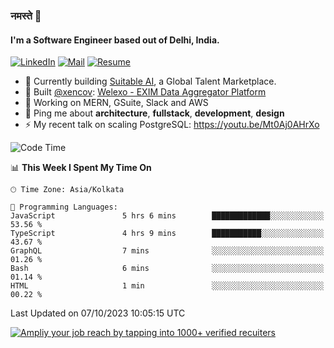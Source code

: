 ### नमस्ते 🙏

#### I'm a Software Engineer based out of Delhi, India.

[![LinkedIn](https://img.shields.io/badge/linkedin-%230077B5.svg)](https://linkedin.com/in/sambhav2612)
[![Mail](https://img.shields.io/badge/gmail-D14836)](mailto:sambhavjain2612@gmail.com)
[![Resume](https://img.shields.io/badge/resume-%23#FFFF00.svg)](https://mega.nz/file/IjA3yaoB#BFfQg1-aKva0piAd_wWs8Hf5dlnYRQ2ZkwtYwNMzBhA)

- 🏢 Currently building [Suitable AI](https://suitable.ai), a Global Talent Marketplace.
- 💅 Built [@xencov](https://github.com/xencov): [Welexo - EXIM Data Aggregator Platform](https://welexo.com)
- 🌱 Working on MERN, GSuite, Slack and AWS
- 💬 Ping me about **architecture**, **fullstack**, **development**, **design**
- ⚡️ My recent talk on scaling PostgreSQL: https://youtu.be/Mt0Aj0AHrXo

<!--START_SECTION:waka-->
![Code Time](http://img.shields.io/badge/Code%20Time-3%2C736%20hrs%2043%20mins-blue)

📊 **This Week I Spent My Time On** 

```text
🕑︎ Time Zone: Asia/Kolkata

💬 Programming Languages: 
JavaScript               5 hrs 6 mins        █████████████░░░░░░░░░░░░   53.56 % 
TypeScript               4 hrs 9 mins        ███████████░░░░░░░░░░░░░░   43.67 % 
GraphQL                  7 mins              ░░░░░░░░░░░░░░░░░░░░░░░░░   01.26 % 
Bash                     6 mins              ░░░░░░░░░░░░░░░░░░░░░░░░░   01.14 % 
HTML                     1 min               ░░░░░░░░░░░░░░░░░░░░░░░░░   00.22 % 
```


 Last Updated on 07/10/2023 10:05:15 UTC
<!--END_SECTION:waka-->

[![Ampliy your job reach by tapping into 1000+ verified recuiters](https://user-images.githubusercontent.com/19583619/212717528-45b497fd-e886-4452-90fe-93829667bd63.png)](https://suitable.ai)

